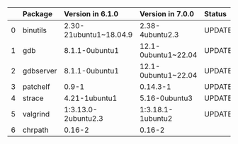 <!-- markdown-link-check-disable -->

|    | Package   | Version in 6.1.0       | Version in 7.0.0    | Status   |
|---:|:----------|:-----------------------|:--------------------|:---------|
|  0 | binutils  | 2.30-21ubuntu1~18.04.9 | 2.38-4ubuntu2.3     | UPDATED  |
|  1 | gdb       | 8.1.1-0ubuntu1         | 12.1-0ubuntu1~22.04 | UPDATED  |
|  2 | gdbserver | 8.1.1-0ubuntu1         | 12.1-0ubuntu1~22.04 | UPDATED  |
|  3 | patchelf  | 0.9-1                  | 0.14.3-1            | UPDATED  |
|  4 | strace    | 4.21-1ubuntu1          | 5.16-0ubuntu3       | UPDATED  |
|  5 | valgrind  | 1:3.13.0-2ubuntu2.3    | 1:3.18.1-1ubuntu2   | UPDATED  |
|  6 | chrpath   | 0.16-2                 | 0.16-2              |          |